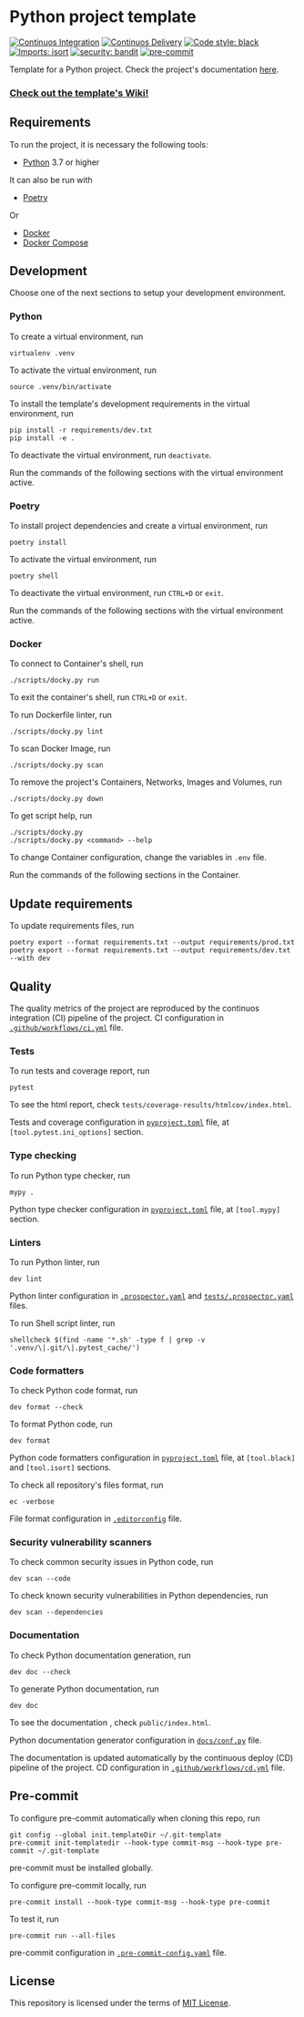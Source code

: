 # Python project template

[![Continuos Integration](https://github.com/mateusoliveira43/python-project-template/actions/workflows/ci.yml/badge.svg)](https://github.com/mateusoliveira43/python-project-template/actions)
[![Continuos Delivery](https://github.com/mateusoliveira43/python-project-template/actions/workflows/cd.yml/badge.svg)](https://github.com/mateusoliveira43/python-project-template/actions)
[![Code style: black](https://img.shields.io/badge/code%20style-black-000000.svg)](https://github.com/psf/black)
[![Imports: isort](https://img.shields.io/badge/%20imports-isort-%231674b1?style=flat&labelColor=ef8336)](https://pycqa.github.io/isort/)
[![security: bandit](https://img.shields.io/badge/security-bandit-yellow.svg)](https://github.com/PyCQA/bandit)
[![pre-commit](https://img.shields.io/badge/pre--commit-enabled-brightgreen?logo=pre-commit&logoColor=white)](https://github.com/pre-commit/pre-commit)

Template for a Python project. Check the project's documentation [here](https://mateusoliveira43.github.io/python-project-template/).

### [Check out the template's Wiki!](https://github.com/mateusoliveira43/python-project-template/wiki)

## Requirements

To run the project, it is necessary the following tools:

- [Python](https://wiki.python.org/moin/BeginnersGuide/Download) 3.7 or higher

It can also be run with

- [Poetry](https://python-poetry.org/docs/#installation)

Or

- [Docker](https://docs.docker.com/get-docker/)
- [Docker Compose](https://docs.docker.com/compose/install/)

## Development

Choose one of the next sections to setup your development environment.

### Python

To create a virtual environment, run
```
virtualenv .venv
```

To activate the virtual environment, run
```
source .venv/bin/activate
```

To install the template's development requirements in the virtual environment, run
```
pip install -r requirements/dev.txt
pip install -e .
```

To deactivate the virtual environment, run `deactivate`.

Run the commands of the following sections with the virtual environment active.

### Poetry

To install project dependencies and create a virtual environment, run
```
poetry install
```

To activate the virtual environment, run
```
poetry shell
```

To deactivate the virtual environment, run `CTRL+D` or `exit`.

Run the commands of the following sections with the virtual environment active.

### Docker

To connect to Container's shell, run
```
./scripts/docky.py run
```
To exit the container's shell, run `CTRL+D` or `exit`.

To run Dockerfile linter, run
```
./scripts/docky.py lint
```

To scan Docker Image, run
```
./scripts/docky.py scan
```

To remove the project's Containers, Networks, Images and Volumes, run
```
./scripts/docky.py down
```

To get script help, run
```
./scripts/docky.py
./scripts/docky.py <command> --help
```

To change Container configuration, change the variables in `.env` file.

Run the commands of the following sections in the Container.

## Update requirements

To update requirements files, run
```
poetry export --format requirements.txt --output requirements/prod.txt
poetry export --format requirements.txt --output requirements/dev.txt --with dev
```

## Quality

The quality metrics of the project are reproduced by the continuos integration (CI) pipeline of the project. CI configuration in [`.github/workflows/ci.yml`](.github/workflows/ci.yml) file.

### Tests

To run tests and coverage report, run
```
pytest
```

To see the html report, check `tests/coverage-results/htmlcov/index.html`.

Tests and coverage configuration in [`pyproject.toml`](pyproject.toml) file, at `[tool.pytest.ini_options]` section.

### Type checking

To run Python type checker, run
```
mypy .
```

Python type checker configuration in [`pyproject.toml`](pyproject.toml) file, at `[tool.mypy]` section.

### Linters

To run Python linter, run
```
dev lint
```

Python linter configuration in [`.prospector.yaml`](.prospector.yaml) and [`tests/.prospector.yaml`](tests/.prospector.yaml) files.

To run Shell script linter, run
```
shellcheck $(find -name '*.sh' -type f | grep -v '.venv/\|.git/\|.pytest_cache/')
```

### Code formatters

To check Python code format, run
```
dev format --check
```

To format Python code, run
```
dev format
```

Python code formatters configuration in [`pyproject.toml`](pyproject.toml) file, at `[tool.black]` and `[tool.isort]` sections.

To check all repository's files format, run
```
ec -verbose
```

File format configuration in [`.editorconfig`](.editorconfig) file.

### Security vulnerability scanners

To check common security issues in Python code, run
```
dev scan --code
```

To check known security vulnerabilities in Python dependencies, run
```
dev scan --dependencies
```

### Documentation

To check Python documentation generation, run
```
dev doc --check
```

To generate Python documentation, run
```
dev doc
```
To see the documentation , check `public/index.html`.

Python documentation generator configuration in [`docs/conf.py`](docs/conf.py) file.

The documentation is updated automatically by the continuous deploy (CD) pipeline of the project. CD configuration in [`.github/workflows/cd.yml`](.github/workflows/cd.yml) file.

## Pre-commit

To configure pre-commit automatically when cloning this repo, run
```
git config --global init.templateDir ~/.git-template
pre-commit init-templatedir --hook-type commit-msg --hook-type pre-commit ~/.git-template
```
pre-commit must be installed globally.

To configure pre-commit locally, run
```
pre-commit install --hook-type commit-msg --hook-type pre-commit
```

To test it, run
```
pre-commit run --all-files
```

pre-commit configuration in [`.pre-commit-config.yaml`](.pre-commit-config.yaml) file.

## License

This repository is licensed under the terms of [MIT License](LICENSE).
